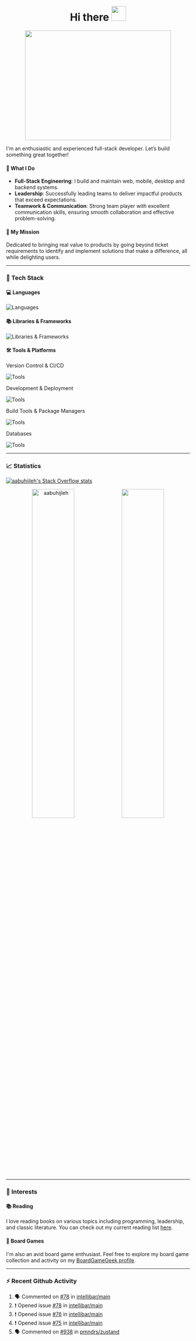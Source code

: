 <h1 align="center">Hi there <img src="https://media.giphy.com/media/hvRJCLFzcasrR4ia7z/giphy.gif" width="40"></h1>

<p align="center"><img src="https://media.giphy.com/media/dWesBcTLavkZuG35MI/giphy.gif" width="400" height="300"  /></p>

I'm an enthusiastic and experienced full-stack developer. Let’s build something great together!

#### 🔧 What I Do

- **Full-Stack Engineering**: I build and maintain web, mobile, desktop and backend systems.
- **Leadership**: Successfully leading teams to deliver impactful products that exceed expectations.
- **Teamwork & Communication**: Strong team player with excellent communication skills, ensuring smooth collaboration and effective problem-solving.

#### 🚀 My Mission

Dedicated to bringing real value to products by going beyond ticket requirements to identify and implement solutions that make a difference, all while delighting users.

---

### 🔭 Tech Stack

#### 💻 Languages

![Languages](https://skillicons.dev/icons?i=ts,js,python,go,dart,html,css,graphql,md)

#### 📚 Libraries & Frameworks

![Libraries & Frameworks](https://skillicons.dev/icons?i=react,nodejs,django,electron,nextjs,express,tailwind,styledcomponents,flutter)

#### 🛠️ Tools & Platforms

Version Control & CI/CD

![Tools](https://skillicons.dev/icons?i=git,github,gitlab,bitbucket,githubactions,jenkins)

Development & Deployment

![Tools](https://skillicons.dev/icons?i=vercel,docker,vscode,androidstudio,idea,pycharm,bash,postman,sentry,firebase,notion,stackoverflow,apple)

Build Tools & Package Managers

![Tools](https://skillicons.dev/icons?i=webpack,vite,npm,yarn,pnpm,gulp,babel)

Databases

![Tools](https://skillicons.dev/icons?i=postgres,mysql,redis,planetscale)

---

### 📈 Statistics

[![aabuhijleh's Stack Overflow stats](https://github-stackoverflow-readme.vercel.app/?userId=9698583)](https://stackoverflow.com/users/9698583/aabuhijleh)

<p align="center">
  <img width="48%" src="https://github-readme-stats.vercel.app/api?username=aabuhijleh&count_private=true&theme=onedark&show_icons=true" alt="aabuhijleh" />
  <img width="48%" src="https://github-readme-streak-stats.herokuapp.com/?user=aabuhijleh&hide_border=true&theme=onedark&show_icons=true" />
</p>

---

### 🎯 Interests

#### 📚 Reading

I love reading books on various topics including programming, leadership, and classic literature. You can check out my current reading list [here](https://aabuhijleh.notion.site/e6cedc6c87c74f55a963e79d97035de7?v=5cc87606729b49df812eba1d39b58f2f).

#### 🎲 Board Games

I'm also an avid board game enthusiast. Feel free to explore my board game collection and activity on my [BoardGameGeek profile](https://boardgamegeek.com/user/aabuhijleh).

---

### ⚡ Recent Github Activity

<!--START_SECTION:activity-->

1. 🗣 Commented on [#78](https://github.com/intellibar/main/issues/78#issuecomment-2503810355) in [intellibar/main](https://github.com/intellibar/main)
2. ❗ Opened issue [#78](https://github.com/intellibar/main/issues/78) in [intellibar/main](https://github.com/intellibar/main)
3. ❗ Opened issue [#76](https://github.com/intellibar/main/issues/76) in [intellibar/main](https://github.com/intellibar/main)
4. ❗ Opened issue [#75](https://github.com/intellibar/main/issues/75) in [intellibar/main](https://github.com/intellibar/main)
5. 🗣 Commented on [#938](https://github.com/pmndrs/zustand/issues/938#issuecomment-2466436080) in [pmndrs/zustand](https://github.com/pmndrs/zustand)

<!--END_SECTION:activity-->
